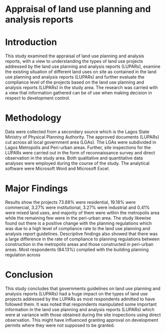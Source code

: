 # Appraisal of land use planning and analysis reports
# Introduction
This study examined the appraisal of land use planning and analysis reports, with a view to understanding the types of land use projects addressed by the land use planning and analysis reports (LUPARs), examine the existing situation of different land uses on site as contained in the land use planning and analysis reports (LUPARs) and further evaluate the compliance level of the projects based on the land use planning and analysis reports (LUPARs) in the study area. The research was carried with a view that information gathered can be of use when making decision in respect to development control.
# Methodology
Data were collected from a secondary source which is the Lagos State Ministry of Physical Planning Authority. The approved documents (LUPARs) cut across all local government area (LGAs). The LGAs were subdivided in Lagos Metropolis and Peri-urban areas. Further, site inspections for the LUPARs were carried out in the form of reconnaissance survey and direct observation in the study area. Both qualitative and quantitative data analyses were employed during the course of the study. The analytical software were Microsoft Word and Microsoft Excel.  
# Major Findings
Results show the projects 73.88% were residential, 19.18% were commercial, 3.27% were institutional, 3.27% were industrial and 0.41% were mixed land uses, and majority of them were within the metropolis area while the remaining few were in the peri-urban area. The study likewise found out there is a positive change with the planning regulations which was due to a high level of compliance rate to the land use planning and analysis report guidelines. Descriptive findings also showed that there was a large difference in the rate of compliance to planning regulations between construction in the metropolis areas and those constructed in peri-urban areas. Most respondents (84.13%) complied with the building planning regulation across 
# Conclusion
This study concludes that governments guidelines on land use planning and analysis reports (LUPARs) had a huge impact on the types of land use projects addressed by the LUPARs as most respondents admitted to have followed them. It was noted that respondents manipulated some important information in the land use planning and analysis reports (LUPARs) which were at variance with those obtained during the site inspections using direct observation. This might have influenced granting approval on development permits where they were not supposed to be granted.
